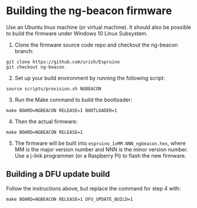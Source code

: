 # Building the ng-beacon firmware

Use an Ubuntu linux machine (or virtual machine). It should also be possible to build the firmware under Windows 10 Linux Subsystem.

1. Clone the firmware source code repo and checkout the ng-beacon branch:
```shell
git clone https://github.com/urish/Espruino
git checkout ng-beacon
``` 

2. Set up your build environment by running the following script:
```shell
source scripts/provision.sh NGBEACON
```

3. Run the Make command to build the bootloader:
```shell
make BOARD=NGBEACON RELEASE=1 BOOTLOADER=1 
```

4. Then the actual firmware:
```shell
make BOARD=NGBEACON RELEASE=1
``` 

5. The firmware will be built into `espruino_1vMM.NNN_ngbeacon.hex`, where MM is the major version number and NNN is the minor version number. Use a j-link programmer (or a Raspberry Pi) to flash the new firmware.

## Building a DFU update build

Follow the instructions above, but replace the command for step 4 with:
```shell
make BOARD=NGBEACON RELEASE=1 DFU_UPDATE_BUILD=1
```
